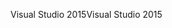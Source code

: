<span data-ttu-id="80f79-101">Visual Studio 2015</span><span class="sxs-lookup"><span data-stu-id="80f79-101">Visual Studio 2015</span></span>